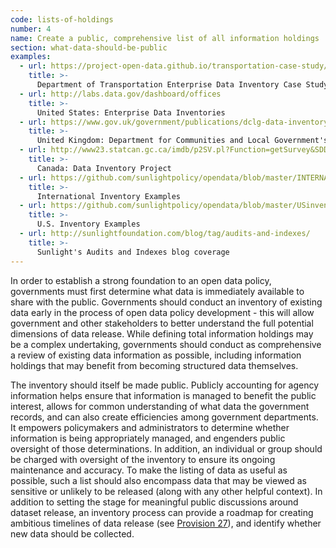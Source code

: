 ```yaml
---
code: lists-of-holdings
number: 4
name: Create a public, comprehensive list of all information holdings
section: what-data-should-be-public
examples:
  - url: https://project-open-data.github.io/transportation-case-study/
    title: >-
      Department of Transportation Enterprise Data Inventory Case Study
  - url: http://labs.data.gov/dashboard/offices
    title: >-
      United States: Enterprise Data Inventories
  - url: https://www.gov.uk/government/publications/dclg-data-inventory
    title: >-
      United Kingdom: Department for Communities and Local Government's Data Inventory
  - url: http://www23.statcan.gc.ca/imdb/p2SV.pl?Function=getSurvey&SDDS=5190&Item_Id=122357&lang=en#a2
    title: >-
      Canada: Data Inventory Project
  - url: https://github.com/sunlightpolicy/opendata/blob/master/INTERNATIONALinventoryexamples.csv
    title: >-
      International Inventory Examples
  - url: https://github.com/sunlightpolicy/opendata/blob/master/USinventoryexamples.csv
    title: >-
      U.S. Inventory Examples
  - url: http://sunlightfoundation.com/blog/tag/audits-and-indexes/
    title: >-
      Sunlight's Audits and Indexes blog coverage
---
```


<p>In order to establish a strong foundation to an open data policy, governments must first determine what data is immediately available to share with the public. Governments should conduct an inventory of existing data early in the process of open data policy development - this will allow government and other stakeholders to better understand the full potential dimensions of data release. While defining total information holdings may be a complex undertaking, governments should conduct as comprehensive a review of existing data information as possible, including information holdings that may benefit from becoming structured data themselves.</p>
<p>The inventory should itself be made public. Publicly accounting for agency information helps ensure that information is managed to benefit the public interest, allows for common understanding of what data the government records, and can also create efficiencies among government departments. It empowers policymakers and administrators to determine whether information is being appropriately managed, and engenders public oversight of those determinations. In addition, an individual or group should be charged with oversight of the inventory to ensure its ongoing maintenance and accuracy. To make the listing of data as useful as possible, such a list should also encompass data that may be viewed as sensitive or unlikely to be released (along with any other helpful context). In addition to setting the stage for meaningful public discussions around dataset release, an inventory process can provide a roadmap for creating ambitious timelines of data release (see <a href="http://sunlightfoundation.com/opendataguidelines/#timelines">Provision 27</a>), and identify whether new data should be collected.</p>

